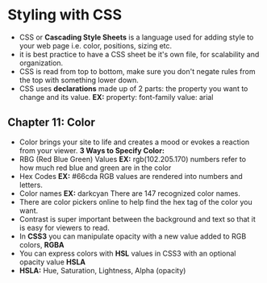 # Styling with CSS

- CSS or **Cascading Style Sheets** is a language used for adding style to your web page i.e. color, positions, sizing etc.
- it is best practice to have a CSS sheet be it's own file, for scalability and organization.
- CSS is read from top to bottom, make sure you don't negate rules from the top with something lower down.
- CSS uses **declarations** made up of 2 parts: the property you want to change and its value. **EX:** property: font-family value: arial

## Chapter 11: Color 

- Color brings your site to life and creates a mood or evokes a reaction from your viewer.
**3 Ways to Specify Color:**
- RBG (Red Blue Green) Values **EX:** rgb(102.205.170) numbers refer to how much red blue and green are in the color
- Hex Codes **EX:** #66cda RGB values are rendered into numbers and letters.
- Color names **EX:** darkcyan There are 147 recognized color names.
- There are color pickers online to help find the hex tag of the color you want.
- Contrast is super important between the background and text so that it is easy for viewers to read.
- In **CSS3** you can manipulate opacity with a new value added to RGB colors, **RGBA**
- You can express colors with **HSL** values in CSS3 with an optional opacity value **HSLA**
- **HSLA:** Hue, Saturation, Lightness, Alpha (opacity) 